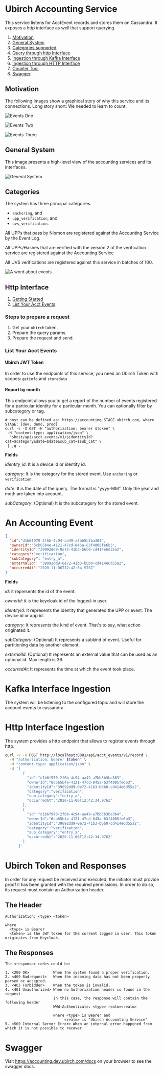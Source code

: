 # Ubirch Accounting Service

This service listens for AcctEvent records and stores them on Cassandra. It exposes a http interface as well that support querying.

1. [Motivation](#motivation)
2. [General System](#general-system)
3. [Categories supported](#categories)
4. [Query through http Interface](#http-interface)
5. [Ingestion through Kafka Interface](#kafka-interface-ingestion)
6. [Ingestion through HTTP Interface](#http-interface-ingestion)
7. [Counter Tool](../counter/README.md)
8. [Swagger](#swagger)

## Motivation

The following images show a graphical story of why this service and its connections. Long story short: We needed to learn to count.

![Events One](../assets/events_1.svg)

![Events Two](../assets/events_2.svg)

![Events Three](../assets/events_3.svg)

## General System

This image presents a high-level view of the accounting services and its interfaces.

![General System](../assets/acct_events_v3.svg)

## Categories

The system has three principal categories. 

- `anchoring`, and 
- `upp_verification`, and 
- `uvs_verification`.

All UPPs that pass by Niomon are registered against the Accounting Service by the Event Log.

All UPPs/Hashes that are verified with the version 2 of the verification service are registered against the Accounting Service

All UVS verifications are registered against this service in batches of 100.

![A word about events](../assets/accouting_events_categories.svg)

## Http Interface

1. [Getting Started](#steps-to-prepare-a-request)
2. [List Your Acct Events](#list-your-acct-events)

### Steps to prepare a request

1. Get your `ubirch` token.
2. Prepare the query params.
3. Prepare the request and send.

### List Your Acct Events

#### Ubirch JWT Token

In order to use the endpoints of this service, you need an Ubirch Token with scopes: `getinfo` and `storedata`

#### Report by month

This endpoint allows you to get a report of the number of events registered for a particular identity for a particular month. You can optionally filter by subcategory or tag.
```shell script
# host can be defined as: https://accounting.STAGE.ubirch.com, where STAGE: [dev, demo, prod]
curl -s -X GET -H "authorization: bearer $token" \
 -H "content-type: application/json" \
  "$host/api/acct_events/v1/$identityId?cat=$category&date=$date&sub_cat=$sub_cat" \
 | jq .
```

**Fields**

_identity_id_: It is a device id or identity id. 

_category_: It is the category for the stored event. Use `anchoring` or `verification`.

_date_: It is the date of the query. The format is "yyyy-MM". Only the year and moth are taken into account.

_subCategory_: (Optional) It is the subcategory for the stored event.


# An Accounting Event

```json
{
  "id":"d1b6f970-2f6b-4c94-aa49-a7bb5b3ba363",
  "ownerId":"6cb65b4e-4121-47cd-845a-63f4005fe6b3",
  "identityId":"39092dd9-0e72-41b3-b6b0-cd414e6d55a2",
  "category":"verification",
  "subCategory": "entry_a",
  "externalId": "39092dd9-0e72-41b3-b6b0-cd414e6d55a2",
  "occurredAt":"2020-11-06T12:42:34.976Z"
}
```

**Fields**

_id_: it represents the id of the event.

_ownerId_: it is the keycloak id of the logged-in user.

_identityId_: It represents the identity that generated the UPP or event. The device id or app id.

_category_: It represents the kind of event. That's to say, what action originated it.

_subCategory_: (Optional) It represents a subkind of event. Useful for partitioning data by another element.

_externalId_: (Optional) It represents an external value that can be used as an optional id. Max length is 36.

_occurredAt_: It represents the time at which the event took place.

# Kafka Interface Ingestion

The system will be listening to the configured topic and will store the account events to cassandra. 

# Http Interface Ingestion

The system provides a http endpoint that allows to register events through http. 

```bash
curl -v -X POST http://localhost:8081/api/acct_events/v1/record \
  -H "authorization: bearer $token" \
  -H "content-type: application/json" \
  -d '[
        {
          "id":"d1b6f970-2f6b-4c94-aa49-a7bb5b3ba363",
          "ownerId":"6cb65b4e-4121-47cd-845a-63f4005fe6b3",
          "identityId":"39092dd9-0e72-41b3-b6b0-cd414e6d55a2",
          "category":"verification",
          "sub_category":"entry_a",
          "occurredAt":"2020-11-06T12:42:34.976Z"
        },
        {
          "id":"d1b6f970-2f6b-4c94-aa49-a7bb5b3ba364",
          "ownerId":"6cb65b4e-4121-47cd-845a-63f4005fe6b3",
          "identityId":"39092dd9-0e72-41b3-b6b0-cd414e6d55a2",
          "category":"verification",
          "sub_category":"entry_a",
          "occurredAt":"2020-11-06T12:42:34.976Z"
        }
      ]'
```

# Ubirch Token and Responses

In order for any request be received and executed, the initiator must provide proof it has been granted with the required permissions.
In order to do so, its request must contain an Authorization header.

## The Header

```
Authorization: <type> <token>

where 
  <type> is Bearer
  <token> is the JWT token for the current logged in user. This token originates from Keycloak.
``` 

## The Responses

```
The <response> codes could be:

1. <200 OK>           When the system found a proper verification.
2. <400 Badrequest>   When the incoming data has not been properly parsed or accepted.            
3. <403 Forbidden>    When the token is invalid.
4. <401 Unauthorized> When no Authorization header is found in the request.
                      In this case, the response will contain the following header 
                      WWW-Authenticate: <type> realm=<realm>
                      
                      where <type> is Bearer and
                           <realm> is "Ubirch Accounting Service"
5. <500 Internal Server Error> When an internal error happened from which it is not possible to recover.
```

# Swagger

Visit https://accounting.dev.ubirch.com/docs on your browser to see the swagger docs.
